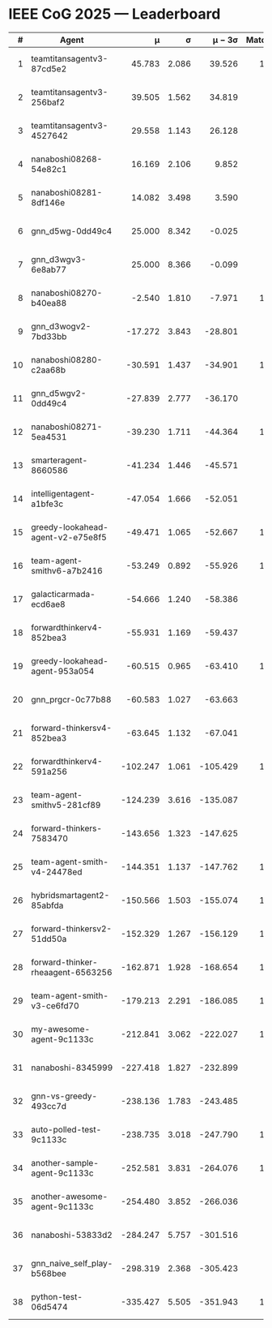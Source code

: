 # IEEE CoG 2025 — Leaderboard

| # | Agent | μ | σ | μ − 3σ | Matches | Updated |
|---:|---|---:|---:|---:|---:|---|
| 1 | teamtitansagentv3-87cd5e2 | 45.783 | 2.086 | 39.526 | 1080 | 2025-08-28 19:42 |
| 2 | teamtitansagentv3-256baf2 | 39.505 | 1.562 | 34.819 | 780 | 2025-08-28 19:42 |
| 3 | teamtitansagentv3-4527642 | 29.558 | 1.143 | 26.128 | 940 | 2025-08-28 19:42 |
| 4 | nanaboshi08268-54e82c1 | 16.169 | 2.106 | 9.852 | 840 | 2025-08-28 19:42 |
| 5 | nanaboshi08281-8df146e | 14.082 | 3.498 | 3.590 | 50 | 2025-08-28 19:42 |
| 6 | gnn_d5wg-0dd49c4 | 25.000 | 8.342 | -0.025 | 20 | 2025-08-28 19:42 |
| 7 | gnn_d3wgv3-6e8ab77 | 25.000 | 8.366 | -0.099 | 80 | 2025-08-28 19:42 |
| 8 | nanaboshi08270-b40ea88 | -2.540 | 1.810 | -7.971 | 1040 | 2025-08-28 19:42 |
| 9 | gnn_d3wogv2-7bd33bb | -17.272 | 3.843 | -28.801 | 68 | 2025-08-28 19:42 |
| 10 | nanaboshi08280-c2aa68b | -30.591 | 1.437 | -34.901 | 1100 | 2025-08-28 19:42 |
| 11 | gnn_d5wgv2-0dd49c4 | -27.839 | 2.777 | -36.170 | 40 | 2025-08-28 19:42 |
| 12 | nanaboshi08271-5ea4531 | -39.230 | 1.711 | -44.364 | 1380 | 2025-08-28 19:42 |
| 13 | smarteragent-8660586 | -41.234 | 1.446 | -45.571 | 984 | 2025-08-28 19:42 |
| 14 | intelligentagent-a1bfe3c | -47.054 | 1.666 | -52.051 | 854 | 2025-08-28 19:42 |
| 15 | greedy-lookahead-agent-v2-e75e8f5 | -49.471 | 1.065 | -52.667 | 1170 | 2025-08-28 19:42 |
| 16 | team-agent-smithv6-a7b2416 | -53.249 | 0.892 | -55.926 | 1060 | 2025-08-28 19:42 |
| 17 | galacticarmada-ecd6ae8 | -54.666 | 1.240 | -58.386 | 960 | 2025-08-28 19:42 |
| 18 | forwardthinkerv4-852bea3 | -55.931 | 1.169 | -59.437 | 844 | 2025-08-28 19:42 |
| 19 | greedy-lookahead-agent-953a054 | -60.515 | 0.965 | -63.410 | 1120 | 2025-08-28 19:42 |
| 20 | gnn_prgcr-0c77b88 | -60.583 | 1.027 | -63.663 | 910 | 2025-08-28 19:42 |
| 21 | forward-thinkersv4-852bea3 | -63.645 | 1.132 | -67.041 | 762 | 2025-08-28 19:42 |
| 22 | forwardthinkerv4-591a256 | -102.247 | 1.061 | -105.429 | 1037 | 2025-08-28 19:42 |
| 23 | team-agent-smithv5-281cf89 | -124.239 | 3.616 | -135.087 | 800 | 2025-08-28 19:42 |
| 24 | forward-thinkers-7583470 | -143.656 | 1.323 | -147.625 | 880 | 2025-08-28 19:42 |
| 25 | team-agent-smith-v4-24478ed | -144.351 | 1.137 | -147.762 | 1078 | 2025-08-28 19:42 |
| 26 | hybridsmartagent2-85abfda | -150.566 | 1.503 | -155.074 | 1031 | 2025-08-28 19:42 |
| 27 | forward-thinkersv2-51dd50a | -152.329 | 1.267 | -156.129 | 1004 | 2025-08-28 19:42 |
| 28 | forward-thinker-rheaagent-6563256 | -162.871 | 1.928 | -168.654 | 1064 | 2025-08-28 19:42 |
| 29 | team-agent-smith-v3-ce6fd70 | -179.213 | 2.291 | -186.085 | 1198 | 2025-08-28 19:42 |
| 30 | my-awesome-agent-9c1133c | -212.841 | 3.062 | -222.027 | 1020 | 2025-08-28 19:42 |
| 31 | nanaboshi-8345999 | -227.418 | 1.827 | -232.899 | 860 | 2025-08-28 19:42 |
| 32 | gnn-vs-greedy-493cc7d | -238.136 | 1.783 | -243.485 | 760 | 2025-08-28 19:42 |
| 33 | auto-polled-test-9c1133c | -238.735 | 3.018 | -247.790 | 1060 | 2025-08-28 19:42 |
| 34 | another-sample-agent-9c1133c | -252.581 | 3.831 | -264.076 | 1060 | 2025-08-28 19:42 |
| 35 | another-awesome-agent-9c1133c | -254.480 | 3.852 | -266.036 | 880 | 2025-08-28 19:42 |
| 36 | nanaboshi-53833d2 | -284.247 | 5.757 | -301.516 | 880 | 2025-08-28 19:42 |
| 37 | gnn_naive_self_play-b568bee | -298.319 | 2.368 | -305.423 | 760 | 2025-08-28 19:42 |
| 38 | python-test-06d5474 | -335.427 | 5.505 | -351.943 | 1010 | 2025-08-28 19:42 |
